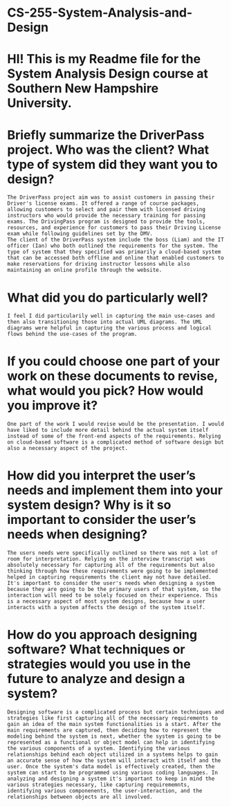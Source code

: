 # CS-255-System-Analysis-and-Design
# HI! This is my Readme file for the System Analysis Design course at Southern New Hampshire University.


# Briefly summarize the DriverPass project. Who was the client? What type of system did they want you to design?
    The DriverPass project aim was to assist customers in passing their Driver's license exams. It offered a range of course packages, allowing customers to select and pair them with licensed driving instructors who would provide the necessary training for passing exams. The DrivingPass program is designed to provide the tools, resources, and experience for customers to pass their Driving License exam while following guidelines set by the DMV. 
    The client of the DriverPass system include the boss (Liam) and the IT officer (Ian) who both outlined the requirements for the system. The type of system that they specified was primarily a cloud-based system that can be accessed both offline and online that enabled customers to make reservations for driving instructor lessons while also maintaining an online profile through the website. 

# What did you do particularly well?
    I feel I did particularily well in capturing the main use-cases and then also transitioning those into actual UML diagrams. The UML diagrams were helpful in capturing the various process and logical flows behind the use-cases of the program. 

# If you could choose one part of your work on these documents to revise, what would you pick? How would you improve it?
    One part of the work I would revise would be the presentation. I would have liked to include more detail behind the actual system itself instead of some of the front-end aspects of the requirements. Relying on cloud-based software is a complicated method of software design but also a necessary aspect of the project. 

# How did you interpret the user’s needs and implement them into your system design? Why is it so important to consider the user’s needs when designing?
    The users needs were specifically outlined so there was not a lot of room for interpretation. Relying on the interview transcript was absolutely necessary for capturing all of the requirements but also thinking through how these requirements were going to be implemented helped in capturing requirements the client may not have detailed. It's important to consider the user's needs when designing a system because they are going to be the primary users of that system, so the interaction will need to be solely focused on their experience. This is a necessary aspect of most system designs, because how a user interacts with a system affects the design of the system itself. 

# How do you approach designing software? What techniques or strategies would you use in the future to analyze and design a system?
    Designing software is a complicated process but certain techniques and strategies like first capturing all of the necessary requirements to gain an idea of the main system functionalities is a start. After the main requirements are captured, then deciding how to represent the modeling behind the system is next, whether the system is going to be represented as a functional or object model can help in identifying the various components of a system. Identifying the various relationships behind each object utilized in a systems helps to gain an accurate sense of how the system will interact with itself and the user. Once the system's data model is effectively created, then the system can start to be programmed using various coding languages. In analyzing and designing a system it's important to keep in mind the various strategies necessary, like capturing requirememnts, identifying various componenents, the user-interaction, and the relationships between objects are all involved. 
